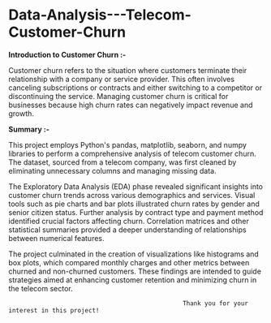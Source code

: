 # Data-Analysis---Telecom-Customer-Churn
**Introduction to Customer Churn :-**

Customer churn refers to the situation where customers terminate their relationship with a company or service provider. This often involves canceling subscriptions or contracts and either switching to a competitor or discontinuing the service. Managing customer churn is critical for businesses because high churn rates can negatively impact revenue and growth.

**Summary :-**

This project employs Python's pandas, matplotlib, seaborn, and numpy libraries to perform a comprehensive analysis of telecom customer churn. The dataset, sourced from a telecom company, was first cleaned by eliminating unnecessary columns and managing missing data.

The Exploratory Data Analysis (EDA) phase revealed significant insights into customer churn trends across various demographics and services. Visual tools such as pie charts and bar plots illustrated churn rates by gender and senior citizen status. Further analysis by contract type and payment method identified crucial factors affecting churn. Correlation matrices and other statistical summaries provided a deeper understanding of relationships between numerical features.

The project culminated in the creation of visualizations like histograms and box plots, which compared monthly charges and other metrics between churned and non-churned customers. These findings are intended to guide strategies aimed at enhancing customer retention and minimizing churn in the telecom sector.


                                                    Thank you for your interest in this project!






